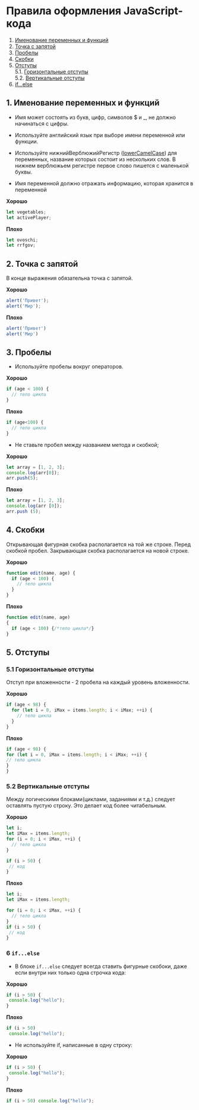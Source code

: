 # Правила оформления JavaScript-кода

1. [Именование переменных и функций](#1-Именование-переменных-и-функций)
2. [Точка с запятой](#2-Точка-с-запятой)
3. [Пробелы](#3-Пробелы)
4. [Скобки](#4-Скобки)
5. [Отступы](#5-Отступы)  
   5.1. [Горизонтальные отступы](#51-Горизонтальные-отступы)  
   5.2. [Вертикальные отступы](#52-Вертикальные-отступы)  
6. [if...else](#6-ifelse)  

## 1. Именование переменных и функций

* Имя может состоять из букв, цифр, символов $ и _, не должно начинаться с цифры.

* Используйте английский язык при выборе имени переменной или функции.

* Используйте нижнийВерблюжийРегистр ([lowerCamelCase](https://ru.wikipedia.org/wiki/CamelCase)) для переменных, название которых состоит из нескольких слов. В нижнем верблюжьем регистре первое слово пишется с маленькой буквы.

* Имя переменной должно отражать информацию, которая хранится в переменной

**Хорошо**
```javascript
let vegetables;
let activePlayer;
```

**Плохо**
```javascript
let ovoschi;
let rrfgov;
```

## 2. Точка с запятой
В конце выражения обязательна точка с запятой.

**Хорошо**
```javascript
alert('Привет');
alert('Мир');
```

**Плохо**
```javascript
alert('Привет')
alert('Мир')
```


## 3. Пробелы
* Используйте пробелы вокруг операторов.

**Хорошо**
```javascript
if (age < 100) {
  // тело цикла
}
```

**Плохо**
```javascript
if (age<100) {
  // тело цикла
}
```

* Не ставьте пробел между названием метода и скобкой;

**Хорошо**
```javascript
let array = [1, 2, 3];
console.log(arr[0]);
arr.push(5);
```

**Плохо**
```javascript
let array = [1, 2, 3];
console.log(arr [0]);
arr.push (5);
```

## 4. Скобки

Открывающая фигурная скобка располагается на той же строке. Перед скобкой пробел. Закрывающая скобка располагается на новой строке.

**Хорошо**
```javascript
function edit(name, age) {
  if (age < 100) {
    // тело цикла
  }
}
```

**Плохо**
```javascript
function edit(name, age)
{
  if (age < 100) {/*тело цикла*/}
}
```

## 5. Отступы

### 5.1 Горизонтальные отступы
Отступ при вложенности - 2 пробела на каждый уровень вложенности.

**Хорошо**
```javascript
if (age < 98) {
  for (let i = 0, iMax = items.length; i < iMax; ++i) {
    // тело цикла
  }
}
```

**Плохо**
```javascript
if (age < 98) {
for (let i = 0, iMax = items.length; i < iMax; ++i) {
// тело цикла
}
}
```

### 5.2 Вертикальные отступы
Между логическими блоками(циклами, заданиями и т.д.) следует оставлять пустую строку. Это делает код более читабельным.

**Хорошо**
```javascript
let i;
let iMax = items.length;
for (i = 0; i < iMax, ++i) {
  // тело цикла
}

if (i > 50) {
 // код
}
```

**Плохо**
```javascript
let i;
let iMax = items.length;

for (i = 0; i < iMax, ++i) {
  // тело цикла
}
if (i > 50) {
 // код
}
```

### 6 `if...else`

* В блоке `if...else` следует всегда ставить фигурные скобоки, даже если внутри них только одна строчка кода:

**Хорошо**
```javascript
if (i > 50) {
 console.log("hello");
}
```

**Плохо**
```javascript
if (i > 50) 
 console.log("hello");
```

* Не используйте if, написанные в одну строку:

**Хорошо**
```javascript
if (i > 50) {
 console.log("hello");
}
```

**Плохо**
```javascript
if (i > 50) console.log("hello");
```
